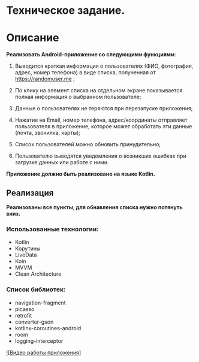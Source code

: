 # Техническое задание.
# Описание

**Реализовать Android-приложение со следующими функциями:**

1. Выводится краткая информация о пользователях (ФИО, фотография, адрес, номер
   телефона) в виде списка, полученная от https://randomuser.me ;

2. По клику на элемент списка на отдельном экране показывается полная информация о
   выбранном пользователе;

3. Данные о пользователях не теряются при перезапуске приложения;

4. Нажатие на Email, номер телефона, адрес/координаты отправляет пользователя в
   приложение, которое может обработать эти данные (почта, звонилка, карты);

5. Список пользователей можно обновить принудительно;

6. Пользователю выводятся уведомления о возникших ошибках при загрузке данных или
   работе с ними.

**Приложение должно быть реализовано на языке Kotlin.**

## Реализация

**Реализованы все пункты, для обнавления списка нужно потянуть вниз.**

### Использованные технологии:

- Kotlin
- Корутины
- LiveData
- Koin
- MVVM
- Clean Architecture

### Список библиотек:

- navigation-fragment
- picasso
- retrofit
- converter-gson
- kotlinx-coroutines-android
- room
- logging-interceptor


[![Видео работы приложения]](https://youtu.be/jLrsE2vqfB0?si=CtiqF1BwGT_K-wFF)
